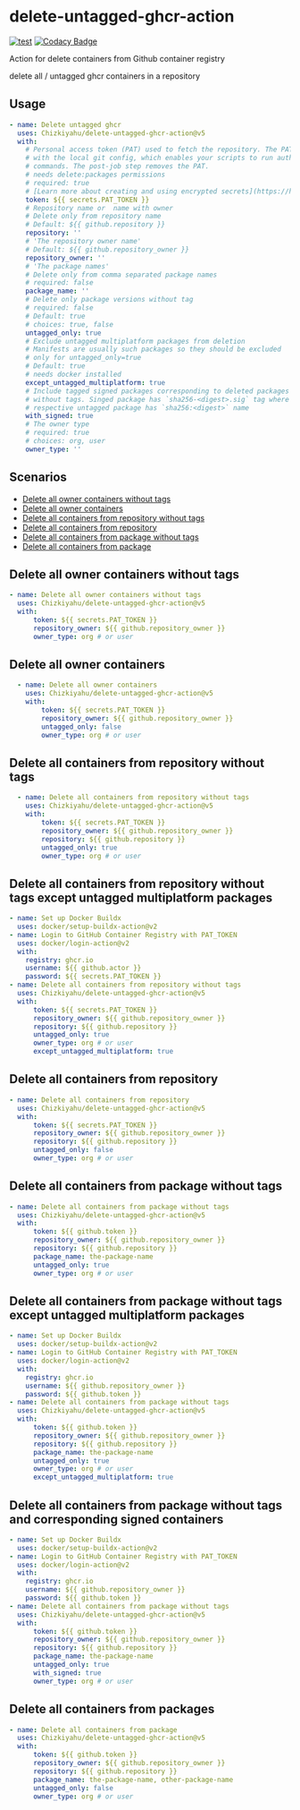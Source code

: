 # delete-untagged-ghcr-action 
[![test](https://github.com/Chizkiyahu/delete-untagged-ghcr-action/actions/workflows/test.yml/badge.svg)](https://github.com/Chizkiyahu/delete-untagged-ghcr-action/actions/workflows/test.yml)
[![Codacy Badge](https://app.codacy.com/project/badge/Grade/94534b5b1d7c4c938149bde7dc6d18e2)](https://www.codacy.com/gh/Chizkiyahu/delete-untagged-ghcr-action/dashboard?utm_source=github.com&amp;utm_medium=referral&amp;utm_content=Chizkiyahu/delete-untagged-ghcr-action&amp;utm_campaign=Badge_Grade)

Action for delete containers from Github container registry

delete all / untagged ghcr containers in a repository
## Usage

<!-- start usage -->
```yaml
- name: Delete untagged ghcr
  uses: Chizkiyahu/delete-untagged-ghcr-action@v5
  with:
    # Personal access token (PAT) used to fetch the repository. The PAT is configured
    # with the local git config, which enables your scripts to run authenticated git
    # commands. The post-job step removes the PAT.
    # needs delete:packages permissions
    # required: true
    # [Learn more about creating and using encrypted secrets](https://help.github.com/en/actions/automating-your-workflow-with-github-actions/creating-and-using-encrypted-secrets)
    token: ${{ secrets.PAT_TOKEN }}
    # Repository name or  name with owner
    # Delete only from repository name
    # Default: ${{ github.repository }}
    repository: ''
    # 'The repository owner name'
    # Default: ${{ github.repository_owner }}
    repository_owner: ''
    # 'The package names'
    # Delete only from comma separated package names
    # required: false
    package_name: ''
    # Delete only package versions without tag
    # required: false
    # Default: true
    # choices: true, false
    untagged_only: true
    # Exclude untagged multiplatform packages from deletion
    # Manifests are usually such packages so they should be excluded
    # only for untagged_only=true
    # Default: true
    # needs docker installed
    except_untagged_multiplatform: true
    # Include tagged signed packages corresponding to deleted packages
    # without tags. Singed package has `sha256-<digest>.sig` tag where 
    # respective untagged package has `sha256:<digest>` name
    with_signed: true
    # The owner type
    # required: true
    # choices: org, user
    owner_type: ''
```
<!-- end usage -->

## Scenarios
-   [Delete all owner containers without tags](#delete-all-owner-containers-without-tags)
-   [Delete all owner containers](#delete-all-owner-containers)
-   [Delete all containers from repository without tags](#delete-all-containers-from-repository-without-tags)
-   [Delete all containers from repository](#delete-all-containers-from-repository)
-   [Delete all containers from package without tags](#delete-all-containers-from-package-without-tags)
-   [Delete all containers from package](#delete-all-containers-from-package)

## Delete all owner containers without tags
```yaml
- name: Delete all owner containers without tags
  uses: Chizkiyahu/delete-untagged-ghcr-action@v5
  with:
      token: ${{ secrets.PAT_TOKEN }}
      repository_owner: ${{ github.repository_owner }}
      owner_type: org # or user
```

## Delete all owner containers
```yaml
  - name: Delete all owner containers
    uses: Chizkiyahu/delete-untagged-ghcr-action@v5
    with:
        token: ${{ secrets.PAT_TOKEN }}
        repository_owner: ${{ github.repository_owner }}
        untagged_only: false
        owner_type: org # or user
```

## Delete all containers from repository without tags
```yaml
  - name: Delete all containers from repository without tags
    uses: Chizkiyahu/delete-untagged-ghcr-action@v5
    with:
        token: ${{ secrets.PAT_TOKEN }}
        repository_owner: ${{ github.repository_owner }}
        repository: ${{ github.repository }}
        untagged_only: true
        owner_type: org # or user

```

## Delete all containers from repository without tags except untagged multiplatform packages
```yaml
- name: Set up Docker Buildx
  uses: docker/setup-buildx-action@v2
- name: Login to GitHub Container Registry with PAT_TOKEN
  uses: docker/login-action@v2
  with:
    registry: ghcr.io
    username: ${{ github.actor }}
    password: ${{ secrets.PAT_TOKEN }}
- name: Delete all containers from repository without tags
  uses: Chizkiyahu/delete-untagged-ghcr-action@v5
  with:
      token: ${{ secrets.PAT_TOKEN }}
      repository_owner: ${{ github.repository_owner }}
      repository: ${{ github.repository }}
      untagged_only: true
      owner_type: org # or user
      except_untagged_multiplatform: true

```


## Delete all containers from repository
```yaml
- name: Delete all containers from repository
  uses: Chizkiyahu/delete-untagged-ghcr-action@v5
  with:
      token: ${{ secrets.PAT_TOKEN }}
      repository_owner: ${{ github.repository_owner }}
      repository: ${{ github.repository }}
      untagged_only: false
      owner_type: org # or user
```

## Delete all containers from package without tags
```yaml
- name: Delete all containers from package without tags
  uses: Chizkiyahu/delete-untagged-ghcr-action@v5
  with:
      token: ${{ github.token }}
      repository_owner: ${{ github.repository_owner }}
      repository: ${{ github.repository }}
      package_name: the-package-name
      untagged_only: true
      owner_type: org # or user
```

## Delete all containers from package without tags except untagged multiplatform packages
```yaml
- name: Set up Docker Buildx
  uses: docker/setup-buildx-action@v2
- name: Login to GitHub Container Registry with PAT_TOKEN
  uses: docker/login-action@v2
  with:
    registry: ghcr.io
    username: ${{ github.repository_owner }}
    password: ${{ github.token }}
- name: Delete all containers from package without tags
  uses: Chizkiyahu/delete-untagged-ghcr-action@v5
  with:
      token: ${{ github.token }}
      repository_owner: ${{ github.repository_owner }}
      repository: ${{ github.repository }}
      package_name: the-package-name
      untagged_only: true
      owner_type: org # or user
      except_untagged_multiplatform: true
```

## Delete all containers from package without tags and corresponding signed containers
```yaml
- name: Set up Docker Buildx
  uses: docker/setup-buildx-action@v2
- name: Login to GitHub Container Registry with PAT_TOKEN
  uses: docker/login-action@v2
  with:
    registry: ghcr.io
    username: ${{ github.repository_owner }}
    password: ${{ github.token }}
- name: Delete all containers from package without tags
  uses: Chizkiyahu/delete-untagged-ghcr-action@v5
  with:
      token: ${{ github.token }}
      repository_owner: ${{ github.repository_owner }}
      repository: ${{ github.repository }}
      package_name: the-package-name
      untagged_only: true
      with_signed: true
      owner_type: org # or user
```

## Delete all containers from packages
```yaml
- name: Delete all containers from package
  uses: Chizkiyahu/delete-untagged-ghcr-action@v5
  with:
      token: ${{ github.token }}
      repository_owner: ${{ github.repository_owner }}
      repository: ${{ github.repository }}
      package_name: the-package-name, other-package-name
      untagged_only: false
      owner_type: org # or user
```
